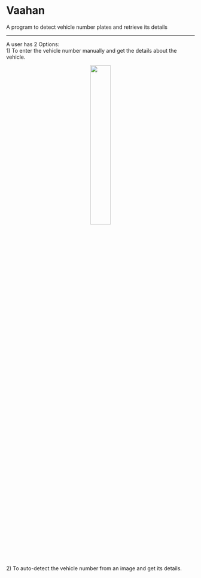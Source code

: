 # Vaahan
A program to detect vehicle number plates and retrieve its details
<hr>
A user has 2 Options: <br>
1) To enter the vehicle number manually and get the details about the vehicle.<br>
<p align = "center"><img src="/ReadMe/Option1.mp4" width="33%"></img></p>

<br><br>
2) To auto-detect the vehicle number from an image and get its details.<br>

